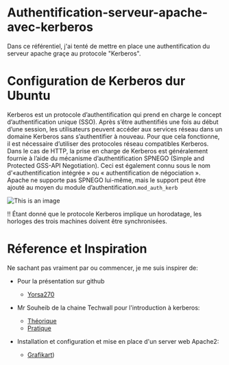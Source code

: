 # Authentification-serveur-apache-avec-kerberos
Dans ce référentiel, j'ai tenté de mettre en place une authentification du serveur apache graçe au protocole "Kerberos".

# Configuration de Kerberos dur Ubuntu
Kerberos est un protocole d’authentification qui prend en charge le concept d’authentification unique (SSO). Après s’être authentifiés une fois au début d’une session, les utilisateurs peuvent accéder aux services réseau dans un domaine Kerberos sans s’authentifier à nouveau. Pour que cela fonctionne, il est nécessaire d’utiliser des protocoles réseau compatibles Kerberos.
Dans le cas de HTTP, la prise en charge de Kerberos est généralement fournie à l’aide du mécanisme d’authentification SPNEGO (Simple and Protected GSS-API Negotiation). Ceci est également connu sous le nom d'«authentification intégrée » ou « authentification de négociation ». Apache ne supporte pas SPNEGO lui-même, mais le support peut être ajouté au moyen du module d’authentification.`mod_auth_kerb`

![This is an image](https://myoctocat.com/assets/images/base-octocat.svg)

!! Étant donné que le protocole Kerberos implique un horodatage, les horloges des trois machines doivent être synchronisées.


# Réference et  Inspiration
Ne sachant pas vraiment par ou commencer, je me suis inspirer de:
 * Pour la présentation sur github
    * [Yorsa270](https://github.com/yosra270/postgresql-auth-with-kerberos/)
 
 * Mr Souheib de la chaine Techwall pour l'introduction à kerberos:
    * [Théorique](https://youtu.be/DxlzvDNgkFg)
    * [Pratique](https://youtu.be/vx2vIA2Ym14)

* Installation et configuration et mise en place d'un server web Apache2:
    * [Grafikart](https://youtu.be/arVwa7jvp5M))
